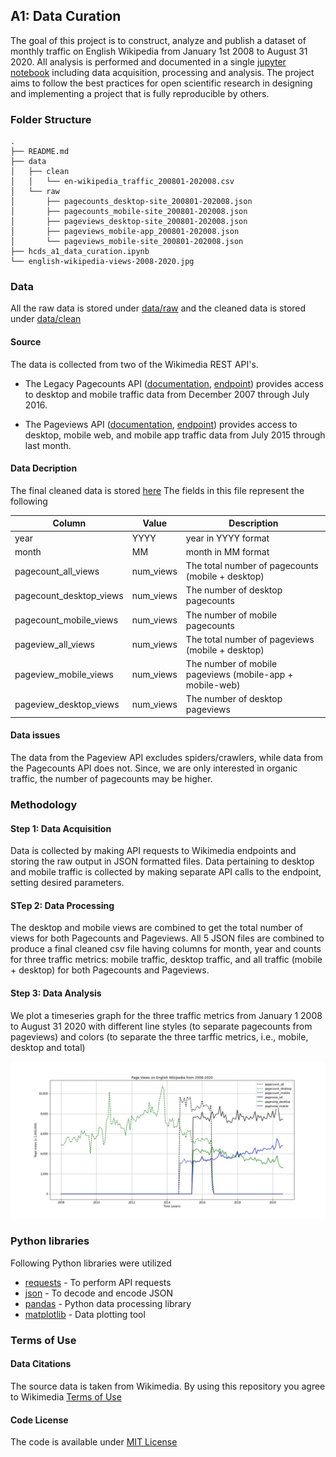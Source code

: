 ## A1: Data Curation

The goal of this project is to construct, analyze and publish a dataset of monthly traffic on English Wikipedia from January 1st 2008 to August 31 2020. All analysis is performed and documented in a single [jupyter notebook](./hcds_a1_data_curation.ipynb) including data acquisition, processing and analysis. The project aims to follow the best practices for open scientific research in designing and implementing a project that is fully reproducible by others.

### Folder Structure

```
.
├── README.md
├── data
│   ├── clean
│   │   └── en-wikipedia_traffic_200801-202008.csv
│   └── raw
│       ├── pagecounts_desktop-site_200801-202008.json
│       ├── pagecounts_mobile-site_200801-202008.json
│       ├── pageviews_desktop-site_200801-202008.json
│       ├── pageviews_mobile-app_200801-202008.json
│       └── pageviews_mobile-site_200801-202008.json
├── hcds_a1_data_curation.ipynb
└── english-wikipedia-views-2008-2020.jpg
```

### Data
All the raw data is stored under [data/raw](./data/raw) and the cleaned data is stored under [data/clean](./data/clean)

#### Source
The data is collected from two of the Wikimedia REST API's. 
- The Legacy Pagecounts API ([documentation](https://wikitech.wikimedia.org/wiki/Analytics/AQS/Legacy_Pagecounts), [endpoint](https://wikimedia.org/api/rest_v1/#!/Pagecounts_data_(legacy)/get_metrics_legacy_pagecounts_aggregate_project_access_site_granularity_start_end)) provides access to desktop and mobile traffic data from December 2007 through July 2016.

- The Pageviews API ([documentation](https://wikitech.wikimedia.org/wiki/Analytics/AQS/Pageviews), [endpoint](https://wikimedia.org/api/rest_v1/#!/Pageviews_data/get_metrics_pageviews_aggregate_project_access_agent_granularity_start_end)) provides access to desktop, mobile web, and mobile app traffic data from July 2015 through last month.

#### Data Decription

The final cleaned data is stored [here](./data/clean/en-wikipedia_traffic_200801-202008.csv)
The fields in this file represent the following
  
  | Column  | Value | Description|
|--------------|-------------|---------------|
| year | YYYY | year in YYYY format |
| month | MM | month in MM format |
| pagecount_all_views | num_views |  The total number of pagecounts (mobile + desktop)|
| pagecount_desktop_views | num_views | The number of desktop pagecounts |
| pagecount_mobile_views | num_views | The number of mobile pagecounts|
| pageview_all_views | num_views | The total number of pageviews (mobile + desktop)|
| pageview_mobile_views | num_views | The number of mobile pageviews (mobile-app + mobile-web)|
| pageview_desktop_views | num_views | The number of desktop pageviews |

#### Data issues

The data from the Pageview API excludes spiders/crawlers, while data from the Pagecounts API does not. Since, we are only interested in organic traffic, the number of pagecounts may be higher.

### Methodology

#### Step 1: Data Acquisition

Data is collected by making API requests to Wikimedia endpoints and storing the raw output in JSON formatted files. Data pertaining to desktop and mobile traffic is collected by making separate API calls to the endpoint, setting desired parameters.

#### STep 2: Data Processing

The desktop and mobile views are combined to get the total number of views for both Pagecounts and Pageviews. All 5 JSON files are combined to produce a final cleaned csv file having columns for month, year and counts for three traffic metrics: mobile traffic, desktop traffic, and all traffic (mobile + desktop) for both Pagecounts and Pageviews.

#### Step 3: Data Analysis

We plot a timeseries graph for the three traffic metrics from January 1 2008 to August 31 2020 with different line styles (to separate pagecounts from pageviews) and colors (to separate the three tarffic metrics, i.e., mobile, desktop and total)

![Visualization](./english-wikipedia-views-2008-2020.jpg)

### Python libraries
  
Following Python libraries were utilized
- [requests](https://pypi.org/project/requests/2.7.0/) - To perform API requests
- [json](https://docs.python.org/3/library/json.html) - To decode and encode JSON
- [pandas](https://pandas.pydata.org/) - Python data processing library
- [matplotlib](https://matplotlib.org/) - Data plotting tool 


### Terms of Use

#### Data Citations
The source data is taken from Wikimedia. By using this repository you agree to Wikimedia [Terms of Use](https://www.mediawiki.org/wiki/Wikimedia_REST_API#Terms_and_conditions)

#### Code License
The code is available under [MIT License](../LICENSE)
